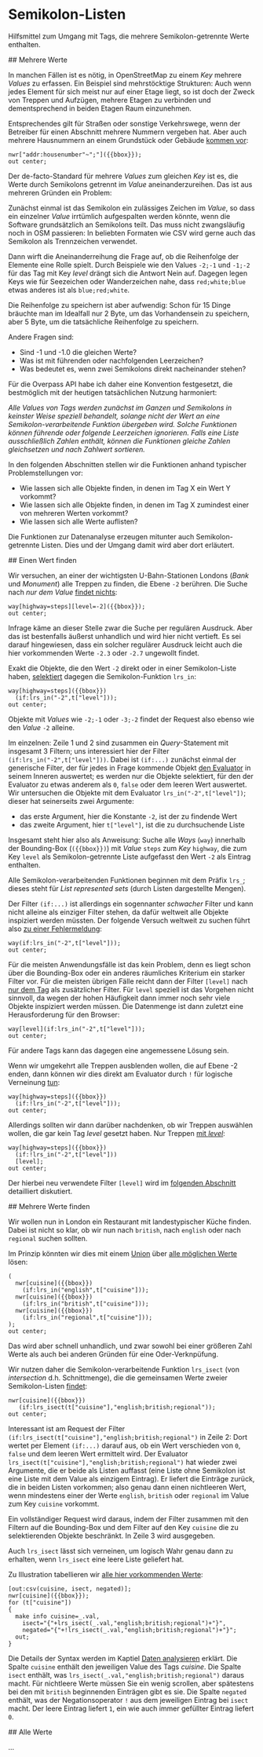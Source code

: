 Semikolon-Listen
================

Hilfsmittel zum Umgang mit Tags, die mehrere Semikolon-getrennte Werte enthalten.

<a name="intro"/>
## Mehrere Werte

In manchen Fällen ist es nötig,
in OpenStreetMap zu einem _Key_ mehrere _Values_ zu erfassen.
Ein Beispiel sind mehrstöcktige Strukturen:
Auch wenn jedes Element für sich meist nur auf einer Etage liegt,
so ist doch der Zweck von Treppen und Aufzügen, mehrere Etagen zu verbinden
und dementsprechend in beiden Etagen Raum einzunehmen.

Entsprechendes gilt für Straßen oder sonstige Verkehrswege,
wenn der Betreiber für einen Abschnitt mehrere Nummern vergeben hat.
Aber auch mehrere Hausnummern an einem Grundstück oder Gebäude [kommen vor](https://overpass-turbo.eu/?lat=51.5&lon=0.0&zoom=13&Q=CGI_STUB):

    nwr["addr:housenumber"~";"]({{bbox}});
    out center;

Der de-facto-Standard für mehrere _Values_ zum gleichen _Key_ ist es,
die Werte durch Semikolons getrennt im _Value_ aneinanderzureihen.
Das ist aus mehreren Gründen ein Problem:

Zunächst einmal ist das Semikolon ein zulässiges Zeichen im _Value_,
so dass ein einzelner _Value_ irrtümlich aufgespalten werden könnte,
wenn die Software grundsätzlich an Semikolons teilt.
Das muss nicht zwangsläufig noch in OSM passieren:
In beliebten Formaten wie CSV wird gerne auch das Semikolon als Trennzeichen verwendet.

Dann wirft die Aneinanderreihung die Frage auf, ob die Reihenfolge der Elemente eine Rolle spielt.
Durch Beispiele wie den Values `-2;-1` und `-1;-2` für das Tag mit Key _level_
drängt sich die Antwort Nein auf.
Dagegen legen Keys wie für Seezeichen oder Wanderzeichen nahe,
dass `red;white;blue` etwas anderes ist als `blue;red;white`.

Die Reihenfolge zu speichern ist aber aufwendig:
Schon für 15 Dinge bräuchte man im Idealfall nur 2 Byte, um das Vorhandensein zu speichern,
aber 5 Byte, um die tatsächliche Reihenfolge zu speichern.

Andere Fragen sind:

* Sind -1 und -1.0 die gleichen Werte?
* Was ist mit führenden oder nachfolgenden Leerzeichen?
* Was bedeutet es, wenn zwei Semikolons direkt nacheinander stehen?

Für die Overpass API habe ich daher eine Konvention festgesetzt,
die bestmöglich mit der heutigen tatsächlichen Nutzung harmoniert:

_Alle Values von Tags werden zunächst im Ganzen und Semikolons in keinster Weise speziell behandelt,
solange nicht der Wert an eine Semikolon-verarbeitende Funktion übergeben wird.
Solche Funktionen können führende oder folgende Leerzeichen ignorieren.
Falls eine Liste ausschließlich Zahlen enthält,
können die Funktionen gleiche Zahlen gleichsetzen und nach Zahlwert sortieren._

In den folgenden Abschnitten stellen wir die Funktionen anhand typischer Problemstellungen vor:

* Wie lassen sich alle Objekte finden, in denen im Tag X ein Wert Y vorkommt?
* Wie lassen sich alle Objekte finden, in denen im Tag X zumindest einer von mehreren Werten vorkommt?
* Wie lassen sich alle Werte auflisten?

Die Funktionen zur Datenanalyse erzeugen mitunter auch Semikolon-getrennte Listen.
Dies und der Umgang damit wird aber dort erläutert.

<a name="single"/>
## Einen Wert finden

Wir versuchen, an einer der wichtigsten U-Bahn-Stationen Londons (_Bank_ und _Monument_)
alle Treppen zu finden, die Ebene `-2` berühren.
Die Suche nach _nur dem Value_ [findet nichts](https://overpass-turbo.eu/?lat=51.512&lon=-0.0875&zoom=17&Q=CGI_STUB):

    way[highway=steps][level=-2]({{bbox}});
    out center;

Infrage käme an dieser Stelle zwar die Suche per regulären Ausdruck.
Aber das ist bestenfalls äußerst unhandlich und wird hier nicht vertieft.
Es sei darauf hingewiesen,
dass ein solcher regulärer Ausdruck leicht auch die hier vorkommenden Werte `-2.3` oder `-2.7` ungewollt findet.

Exakt die Objekte, die den Wert `-2` direkt oder in einer Semikolon-Liste haben,
[selektiert](https://overpass-turbo.eu/?lat=51.512&lon=-0.0875&zoom=17&Q=CGI_STUB) dagegen die Semikolon-Funktion `lrs_in`:

    way[highway=steps]({{bbox}})
      (if:lrs_in("-2",t["level"]));
    out center;

Objekte mit _Values_ wie `-2;-1` oder `-3;-2` findet der Request also ebenso wie den _Value_ `-2` alleine.

Im einzelnen:
Zeile 1 und 2 sind zusammen ein _Query_-Statement mit insgesamt 3 Filtern;
uns interessiert hier der Filter `(if:lrs_in("-2",t["level"]))`.
Dabei ist `(if:...)` zunächst einmal der generische Filter,
der für jedes in Frage kommende Objekt [den Evaluator](../preface/design.md#evaluators) in seinem Inneren auswertet;
es werden nur die Objekte selektiert, für den der Evaluator zu etwas anderem als `0`, `false` oder dem leeren Wert auswertet.
Wir untersuchen die Objekte mit dem Evaluator `lrs_in("-2",t["level"])`;
dieser hat seinerseits zwei Argumente:

* das erste Argument, hier die Konstante `-2`, ist der zu findende Wert
* das zweite Argument, hier `t["level"]`, ist die zu durchsuchende Liste

Insgesamt steht hier also als Anweisung:
Suche alle _Ways_ (`way`) innerhalb der Bounding-Box (`({{bbox}})`) mit _Value_ `steps` zum _Key_ `highway`,
die zum Key `level` als Semikolon-getrennte Liste aufgefasst den Wert `-2` als Eintrag enthalten.

Alle Semikolon-verarbeitenden Funktionen beginnen mit dem Präfix `lrs_`;
dieses steht für _List represented sets_ (durch Listen dargestellte Mengen).

Der Filter `(if:...)` ist allerdings ein sogennanter _schwacher_ Filter
und kann nicht alleine als einziger Filter stehen, da dafür weltweit alle Objekte inspiziert werden müssten.
Der folgende Versuch  weltweit zu suchen führt also [zu einer Fehlermeldung](https://overpass-turbo.eu/?lat=51.512&lon=-0.0875&zoom=17&Q=CGI_STUB):

    way(if:lrs_in("-2",t["level"]));
    out center;

Für die meisten Anwendungsfälle ist das kein Problem,
denn es liegt schon über die Bounding-Box oder ein anderes räumliches Kriterium ein starker Filter vor.
Für die meisten übrigen Fälle reicht dann der Filter `[level]` nach [nur dem Tag](todo.md) als zusätzlicher Filter.
Für `level` speziell ist das Vorgehen nicht sinnvoll,
da wegen der hohen Häufigkeit dann immer noch sehr viele Objekte inspiziert werden müssen.
Die Datenmenge ist dann zuletzt eine Herausforderung für den Browser:
<!-- NO_QL_LINK -->

    way[level](if:lrs_in("-2",t["level"]));
    out center;

Für andere Tags kann das dagegen eine angemessene Lösung sein.

Wenn wir umgekehrt alle Treppen ausblenden wollen, die auf Ebene -2 enden,
dann können wir dies direkt am Evaluator durch `!` für logische Verneinung [tun](https://overpass-turbo.eu/?lat=51.512&lon=-0.0875&zoom=17&Q=CGI_STUB):

    way[highway=steps]({{bbox}})
      (if:!lrs_in("-2",t["level"]));
    out center;

Allerdings sollten wir dann darüber nachdenken,
ob wir Treppen auswählen wollen, die gar kein Tag _level_ gesetzt haben. Nur Treppen [mit _level_](https://overpass-turbo.eu/?lat=51.512&lon=-0.0875&zoom=17&Q=CGI_STUB):

    way[highway=steps]({{bbox}})
      (if:!lrs_in("-2",t["level"]))
      [level];
    out center;

Der hierbei neu verwendete Filter `[level]` wird im [folgenden Abschnitt](misc_criteria.md#per_key) detailliert diskutiert.

<a name="multiple"/>
## Mehrere Werte finden

Wir wollen nun in London ein Restaurant mit landestypischer Küche finden.
Dabei ist nicht so klar, ob wir nun nach `british`, nach `english` oder nach `regional` suchen sollten.

Im Prinzip könnten wir dies mit einem [Union](union.md#union) über [alle möglichen Werte](https://overpass-turbo.eu/?lat=51.512&lon=-0.0875&zoom=14&Q=CGI_STUB) lösen:

    (
      nwr[cuisine]({{bbox}})
        (if:lrs_in("english",t["cuisine"]));
      nwr[cuisine]({{bbox}})
        (if:lrs_in("british",t["cuisine"]));
      nwr[cuisine]({{bbox}})
        (if:lrs_in("regional",t["cuisine"]));
    );
    out center;

Das wird aber schnell unhandlich,
und zwar sowohl bei einer größeren Zahl Werte als auch bei anderen Gründen für eine Oder-Verknpüfung.

Wir nutzen daher die Semikolon-verarbeitende Funktion `lrs_isect` (von _intersection_ d.h. Schnittmenge),
die die gemeinsamen Werte zweier Semikolon-Listen [findet](https://overpass-turbo.eu/?lat=51.512&lon=-0.0875&zoom=14&Q=CGI_STUB):

    nwr[cuisine]({{bbox}})
       (if:lrs_isect(t["cuisine"],"english;british;regional"));
    out center;

Interessant ist am Request der Filter `(if:lrs_isect(t["cuisine"],"english;british;regional")` in Zeile 2:
Dort wertet per Element `(if:...)` darauf aus,
ob ein Wert verschieden von `0`, `false` und dem leeren Wert ermittelt wird.
Der Evaluator `lrs_isect(t["cuisine"],"english;british;regional")` hat wieder zwei Argumente,
die er beide als Listen auffasst
(eine Liste ohne Semikolon ist eine Liste mit dem Value als einzigem Eintrag).
Er liefert die Einträge zurück, die in beiden Listen vorkommen;
also genau dann einen nichtleeren Wert,
wenn mindestens einer der Werte `english`, `british` oder `regional` im Value zum Key `cuisine` vorkommt.

Ein vollständiger Request wird daraus, indem der Filter zusammen mit den Filtern auf die Bounding-Box und dem Filter auf den Key `cuisine` die zu selektierenden Objekte beschränkt.
In Zeile 3 wird ausgegeben.

Auch `lrs_isect` lässt sich verneinen, um logisch Wahr genau dann zu erhalten,
wenn `lrs_isect` eine leere Liste geliefert hat.

Zu Illustration tabellieren wir [alle hier vorkommenden Werte](https://overpass-turbo.eu/?lat=51.512&lon=-0.0875&zoom=14&Q=CGI_STUB):

    [out:csv(cuisine, isect, negated)];
    nwr[cuisine]({{bbox}});
    for (t["cuisine"])
    {
      make info cuisine=_.val,
        isect="{"+lrs_isect(_.val,"english;british;regional")+"}",
        negated="{"+!lrs_isect(_.val,"english;british;regional")+"}";
      out;
    }

Die Details der Syntax werden im Kaptiel [Daten analysieren](../analysis/index.md) erklärt.
Die Spalte `cuisine` enthält den jeweiligen Value des Tags _cuisine_.
Die Spalte `isect` enthält, was `lrs_isect(_.val,"english;british;regional")` daraus macht.
Für nichtleere Werte müssen Sie ein wenig scrollen,
aber spätestens bei den mit `british` beginnenden Einträgen gibt es sie.
Die Spalte `negated` enthält, was der Negationsoperator `!` aus dem jeweiligen Eintrag bei `isect` macht.
Der leere Eintrag liefert `1`, ein wie auch immer gefüllter Eintrag liefert `0`.

<a name="all"/>
## Alle Werte

...

<!--
  lrs_union
  Kombination lrs_union(set(..), "")
  sinnvoller sonstiger Einsatz?
  Verneinen
-->
